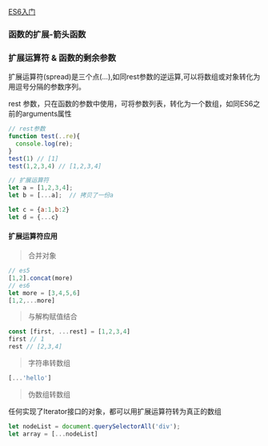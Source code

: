 [ES6入门](https://es6.ruanyifeng.com/)

### 函数的扩展-箭头函数

### 扩展运算符 & 函数的剩余参数
扩展运算符(spread)是三个点(...),如同rest参数的逆运算,可以将数组或对象转化为用逗号分隔的参数序列。

rest 参数，只在函数的参数中使用，可将参数列表，转化为一个数组，如同ES6之前的arguments属性

```javascript
// rest参数  
function test(..re){
  console.log(re);
}
test(1) // [1]
test(1,2,3,4) // [1,2,3,4]

// 扩展运算符
let a = [1,2,3,4];
let b = [...a];  // 拷贝了一份a

let c = {a:1,b:2}
let d = {...c}
```
#### 扩展运算符应用
> 合并对象
```javascript
// es5
[1,2].concat(more)
// es6
let more = [3,4,5,6]
[1,2,...more]
```

> 与解构赋值结合
```javascript
const [first, ...rest] = [1,2,3,4]
first // 1
rest // [2,3,4]
```
> 字符串转数组
```javascript
[...'hello']
```

> 伪数组转数组

任何实现了Iterator接口的对象，都可以用扩展运算符转为真正的数组
```javascript
let nodeList = document.querySelectorAll('div');
let array = [...nodeList]
```